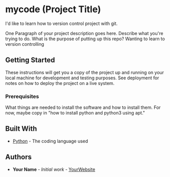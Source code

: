 # mycode (Project Title)

I'd like to learn how to version control project with git.

One Paragraph of your project description goes here. Describe what you're trying to do.
What is the purpose of putting up this repo?
Wanting to learn to version controlling
## Getting Started

These instructions will get you a copy of the project up and running on your local machine
for development and testing purposes. See deployment for notes on how to deploy the project
on a live system.

### Prerequisites

What things are needed to install the software and how to install them. For now, maybe copy in
"how to install python and python3 using apt."

## Built With

* [Python](https://www.python.org/) - The coding language used

## Authors

* **Your Name** - *Initial work* - [YourWebsite](https://example.com/)
